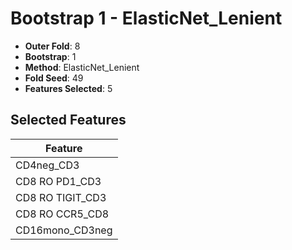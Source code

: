 # Bootstrap 1 - ElasticNet_Lenient

- **Outer Fold**: 8
- **Bootstrap**: 1
- **Method**: ElasticNet_Lenient
- **Fold Seed**: 49
- **Features Selected**: 5

## Selected Features

| Feature |
|---------|
| CD4neg_CD3 |
| CD8 RO PD1_CD3 |
| CD8 RO TIGIT_CD3 |
| CD8 RO CCR5_CD8 |
| CD16mono_CD3neg |
